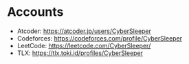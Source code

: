 # Accounts
- Atcoder: https://atcoder.jp/users/CyberSleeper
- Codeforces: https://codeforces.com/profile/CyberSleeper
- LeetCode: https://leetcode.com/CyberSleeper/
- TLX: https://tlx.toki.id/profiles/CyberSleeper
